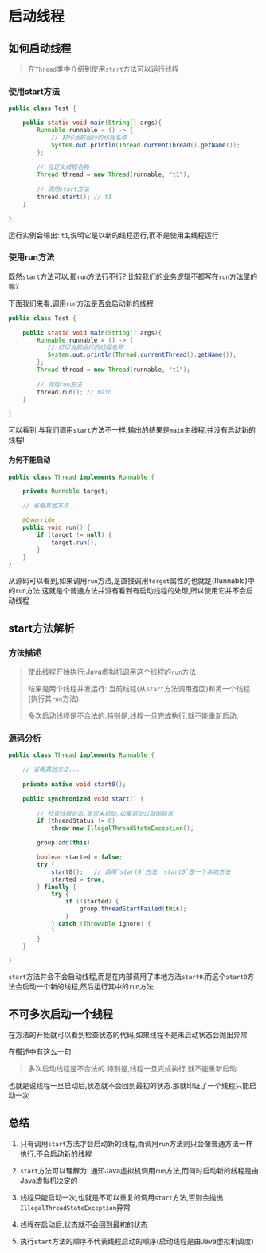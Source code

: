 # 启动线程

## 如何启动线程

> 在`Thread`类中介绍到使用`start`方法可以运行线程

### 使用start方法

```java
public class Test {

    public static void main(String[] args){
        Runnable runnable = () -> {
            // 打印当前运行的线程名称
            System.out.println(Thread.currentThread().getName());
        };
        
        // 自定义线程名称
        Thread thread = new Thread(runnable, "t1");
        
        // 调用start方法
        thread.start(); // t1
    }

}
```

运行实例会输出: `t1`,说明它是以新的线程运行,而不是使用主线程运行

### 使用run方法

既然`start`方法可以,那`run`方法行不行? 比较我们的业务逻辑不都写在`run`方法里的嘛?

下面我们来看,调用`run`方法是否会启动新的线程

```java
public class Test {

    public static void main(String[] args){
        Runnable runnable = () -> {
           // 打印当前运行的线程名称
           System.out.println(Thread.currentThread().getName());
        };
        Thread thread = new Thread(runnable, "t1");
        
        // 调用run方法
        thread.run(); // main
    }

}
```

可以看到,与我们调用`start`方法不一样,输出的结果是`main`主线程.并没有启动新的线程!

#### 为何不能启动

```java
public class Thread implements Runnable {

    private Runnable target;

    // 省略其他方法...

    @Override
    public void run() {
        if (target != null) {
            target.run();
        }
    }
}
```

从源码可以看到,如果调用`run`方法,是直接调用`target`属性的也就是(Runnable)中的`run`方法.这就是个普通方法并没有看到有启动线程的处理,所以使用它并不会启动线程

## start方法解析

### 方法描述

> 使此线程开始执行;Java虚拟机调用这个线程的`run`方法
>
> 结果是两个线程并发运行: 当前线程(从`start`方法调用返回)和另一个线程(执行其`run`方法).
>
> 多次启动线程是不合法的.特别是,线程一旦完成执行,就不能重新启动.

### 源码分析

```java
public class Thread implements Runnable {

    // 省略其他方法...
    
    private native void start0();

    public synchronized void start() {
    
        // 检查线程状态.是否未启动,如果启动过就抛异常
        if (threadStatus != 0)
            throw new IllegalThreadStateException();

        group.add(this);

        boolean started = false;
        try {
            start0();   // 调用`start0`方法,`start0`是一个本地方法
            started = true;
        } finally {
            try {
                if (!started) {
                    group.threadStartFailed(this);
                }
            } catch (Throwable ignore) {
            }
        }
    }

}
```

`start`方法并会不会启动线程,而是在内部调用了本地方法`start0`.而这个`start0`方法会启动一个新的线程,然后运行其中的`run`方法

## 不可多次启动一个线程

在方法的开始就可以看到检查状态的代码,如果线程不是未启动状态会抛出异常

在描述中有这么一句:

> 多次启动线程是不合法的.特别是,线程一旦完成执行,就不能重新启动.

也就是说线程一旦启动后,状态就不会回到最初的状态.那就印证了一个线程只能启动一次

## 总结

1. 只有调用`start`方法才会启动新的线程,而调用`run`方法则只会像普通方法一样执行,不会启动新的线程

2. `start`方法可以理解为: 通知Java虚拟机调用`run`方法,而何时启动新的线程是由Java虚拟机决定的

3. 线程只能启动一次,也就是不可以重复的调用`start`方法,否则会抛出`IllegalThreadStateException`异常

4. 线程在启动后,状态就不会回到最初的状态

5. 执行`start`方法的顺序不代表线程启动的顺序(启动线程是由Java虚拟机调度)
